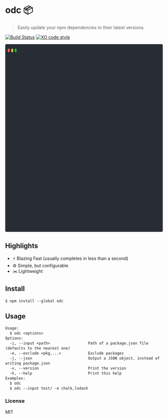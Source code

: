# odc 📦

> Easily update your npm dependencies to their latest versions.

[![Build Status](https://travis-ci.org/xxczaki/odc.svg?branch=master)](https://travis-ci.org/xxczaki/odc)
[![XO code style](https://img.shields.io/badge/code_style-XO-5ed9c7.svg)](https://github.com/xojs/xo)

<img src="odc.svg" height="600"/>

## Highlights

- ⚡ Blazing Fast (usually completes in less than a second)
- ⚙️ Simple, but configurable
- ✂️ Lightweight

## Install

```
$ npm install --global odc
```

## Usage

```
Usage:
  $ odc <options>
Options:
  -i, --input <path>                 Path of a package.json file (defaults to the nearest one)
  -e, --exclude <pkg,...>            Exclude packages
  -j, --json                         Output a JSON object, instead of writing package.json
  -v, --version                      Print the version
  -h, --help                         Print this help
Examples:
  $ odc
  $ odc --input test/ -e chalk,lodash
```

### License

MIT
